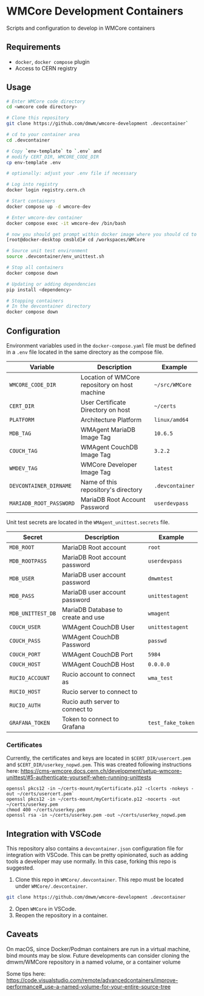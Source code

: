 # WMCore Development Containers

Scripts and configuration to develop in WMCore containers

## Requirements
* `docker`, `docker compose` plugin
* Access to CERN registry

## Usage

```bash
# Enter WMCore code directory
cd <wmcore code directory>

# Clone this repository
git clone https://github.com/dmwm/wmcore-development .devcontainer`

# cd to your container area
cd .devcontainer

# Copy `env-template` to `.env` and
# modify CERT_DIR, WMCORE_CODE_DIR
cp env-template .env

# optionally: adjust your .env file if necessary

# Log into registry
docker login registry.cern.ch

# Start containers
docker compose up -d wmcore-dev

# Enter wmcore-dev container
docker compose exec -it wmcore-dev /bin/bash

# now you should get prompt within docker image where you should cd to /workspaces/WMCore
[root@docker-desktop cmsbld]# cd /workspaces/WMCore

# Source unit test environment
source .devcontainer/env_unittest.sh

# Stop all containers
docker compose down

# Updating or adding dependencies
pip install <dependency>

# Stopping containers
# In the devcontainer directory
docker compose down
```

## Configuration
Environment variables used in the `docker-compose.yaml` file must be defined in a `.env` file located in the same directory as the compose file.

| Variable                | Description                                   | Example         |
| ----------------------- | --------------------------------------------- | --------------- |
| `WMCORE_CODE_DIR`       | Location of WMCore repository on host machine | `~/src/WMCore`  |
| `CERT_DIR`              | User Certificate Directory on host            | `~/certs`       |
| `PLATFORM`              | Architecture Platform                         | `linux/amd64`   |
| `MDB_TAG`               | WMAgent MariaDB Image Tag                     | `10.6.5`        |
| `COUCH_TAG`             | WMAgent CouchDB Image Tag                     | `3.2.2`         |
| `WMDEV_TAG`             | WMCore Developer Image Tag                    | `latest`        |
| `DEVCONTAINER_DIRNAME`  | Name of this repository's directory           | `.devcontainer` |
| `MARIADB_ROOT_PASSWORD` | MariaDB Root Account Password                 | `userdevpass`   |

Unit test secrets are located in the `WMAgent_unittest.secrets` file.

| Secret            | Description                        | Example           |
| ----------------- | ---------------------------------- | ----------------- |
| `MDB_ROOT`        | MariaDB Root account               | `root`            |
| `MDB_ROOTPASS`    | MariaDB Root account password      | `userdevpass`     |
| `MDB_USER`        | MariaDB user account password      | `dmwmtest`        |
| `MDB_PASS`        | MariaDB user account password      | `unittestagent`   |
| `MDB_UNITTEST_DB` | MariaDB Database to create and use | `wmagent`         |
| `COUCH_USER`      | WMAgent CouchDB User               | `unittestagent`   |
| `COUCH_PASS`      | WMAgent CouchDB Password           | `passwd`          |
| `COUCH_PORT`      | WMAgent CouchDB Port               | `5984`            |
| `COUCH_HOST`      | WMAgent CouchDB Host               | `0.0.0.0`         |
| `RUCIO_ACCOUNT`   | Rucio account to connect as        | `wma_test`        |
| `RUCIO_HOST`      | Rucio server to connect to         |                   |
| `RUCIO_AUTH`      | Rucio auth server to connect to    |                   |
| `GRAFANA_TOKEN`   | Token to connect to Grafana        | `test_fake_token` |

### Certificates
Currently, the certificates and keys are located in `$CERT_DIR/usercert.pem` and `$CERT_DIR/userkey_nopwd.pem`. This was created following instructions here: https://cms-wmcore.docs.cern.ch/development/setup-wmcore-unittest/#5-authenticate-yourself-when-running-unittests

```
openssl pkcs12 -in ~/certs-mount/myCertificate.p12 -clcerts -nokeys -out ~/certs/usercert.pem`
openssl pkcs12 -in ~/certs-mount/myCertificate.p12 -nocerts -out ~/certs/userkey.pem
chmod 400 ~/certs/userkey.pem
openssl rsa -in ~/certs/userkey.pem -out ~/certs/userkey_nopwd.pem
```

## Integration with VSCode
This repository also contains a `devcontainer.json` configuration file for integration with VSCode. This can be pretty opinionated, such as adding tools a developer may use normally. In this case, forking this repo is suggested.

1. Clone this repo in `WMCore/.devcontainer`. This repo must be located under `WMCore/.devcontainer`.
```bash
git clone https://github.com/dmwm/wmcore-development .devcontainer
```

2. Open `WMCore` in VSCode.
3. Reopen the repository in a container.

## Caveats
On macOS, since Docker/Podman containers are run in a virtual machine, bind mounts may be slow. Future developments can consider cloning the dmwm/WMCore repository in a named volume, or a container volume

Some tips here: https://code.visualstudio.com/remote/advancedcontainers/improve-performance#_use-a-named-volume-for-your-entire-source-tree
